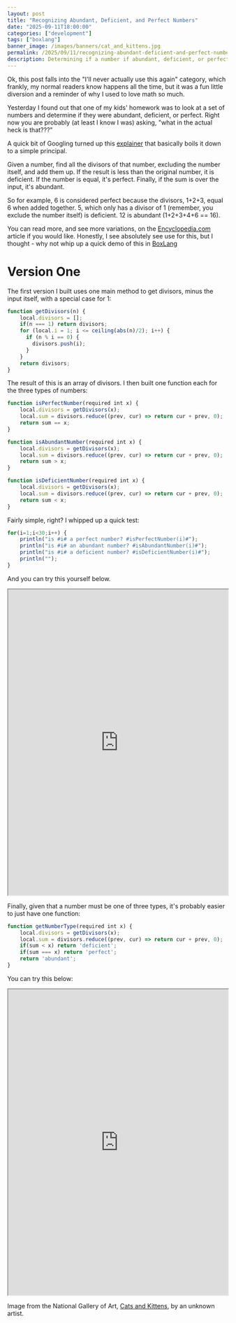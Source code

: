 ```yaml
---
layout: post
title: "Recognizing Abundant, Deficient, and Perfect Numbers"
date: "2025-09-11T18:00:00"
categories: ["development"]
tags: ["boxlang"]
banner_image: /images/banners/cat_and_kittens.jpg
permalink: /2025/09/11/recognizing-abundant-deficient-and-perfect-numbers
description: Determining if a number if abundant, deficient, or perfect.
---
```


Ok, this post falls into the "I'll never actually use this again" category, which frankly, my normal readers know happens all the time, but it was a fun little diversion and a reminder of why I used to love math so much. 

Yesterday I found out that one of my kids' homework was to look at a set of numbers and determine if they were abundant, deficient, or perfect. Right now you are probably (at least I know I was) asking, "what in the actual heck is that???"

A quick bit of Googling turned up this [explainer](https://www.encyclopedia.com/education/news-wires-white-papers-and-books/numbers-abundant-deficient-perfect-and-amicable) that basically boils it down to a simple principal.

Given a number, find all the divisors of that number, excluding the number itself, and add them up. If the result is less than the original number, it is deficient. If the number is equal, it's perfect. Finally, if the sum is over the input, it's abundant. 

So for example, 6 is considered perfect because the divisors, 1+2+3, equal 6 when added together. 5, which only has a divisor of 1 (remember, you exclude the number itself) is deficient. 12 is abundant (1+2+3+4+6 == 16).

You can read more, and see more variations, on the [Encyclopedia.com](https://www.encyclopedia.com/education/news-wires-white-papers-and-books/numbers-abundant-deficient-perfect-and-amicable) article if you would like. Honestly, I see absolutely see use for this, but I thought - why not whip up a quick demo of this in [BoxLang](https://boxlang.io)

# Version One

The first version I built uses one main method to get divisors, minus the input itself, with a special case for 1:

```js
function getDivisors(n) {
    local.divisors = [];
	if(n === 1) return divisors;
    for (local.i = 1; i <= ceiling(abs(n)/2); i++) {
      if (n % i == 0) {
        divisors.push(i);
      }
    }
    return divisors;
}
```

The result of this is an array of divisors. I then built one function each for the three types of numbers:

```js
function isPerfectNumber(required int x) {
	local.divisors = getDivisors(x);
	local.sum = divisors.reduce((prev, cur) => return cur + prev, 0);
	return sum == x;
}

function isAbundantNumber(required int x) {
	local.divisors = getDivisors(x);
	local.sum = divisors.reduce((prev, cur) => return cur + prev, 0);
	return sum > x;
}

function isDeficientNumber(required int x) {
	local.divisors = getDivisors(x);
	local.sum = divisors.reduce((prev, cur) => return cur + prev, 0);
	return sum < x;
}
```

Fairly simple, right? I whipped up a quick test:

```js
for(i=1;i<30;i++) {
	println("is #i# a perfect number? #isPerfectNumber(i)#");
	println("is #i# an abundant number? #isAbundantNumber(i)#");
	println("is #i# a deficient number? #isDeficientNumber(i)#");
	println("");
}
```

And you can try this yourself below.

<iframe
        allow="fullscreen" 
        width="100%"
        height="700" 
        src="https://try.boxlang.io/editor/index.bxm?ro=false&code=eJzNUs9rgzAUPutf8dEyiHR0uh1tOgY9j93HDhqT7oGNLpoiDP%2F3RautKLs3h0Dee9%2BP9%2FKU1aKmQuMo6wOdqSpMxXSAXx%2Fu5IVI8m02xMHx%2BRX7HimmwTlHFMDI2hqNsSTuYaowYBcsOVAUg7DjEJJy0keWpJ3E03Pg4pvNqAWQgiN%2BcMWOO7zFcaXflrb6ZhTEQ6b1b%2FfCSev7auyOqg9plBT1uz2l0jAjfywZmYF0jaaT8ha9TifSOMmhorInl7w6ciRWSMZKI8%2BPENYE4PvRjHtig0sq7CiGeM%2FB0cxNvqVWZ4m%2BI5f7pcmDVCRI3pPL3eiyMIx4FNPuJYyH3fJK44zlmq2owprWSFBedgG6b%2BDVRWfrQcF61UksoBrJ8EVT8Ozb%2FkUjG0c3Rc%2FnuYB3r%2FYPrSIstA%3D%3D">
    </iframe>

Finally, given that a number must be one of three types, it's probably easier to just have one function:

```js
function getNumberType(required int x) {
	local.divisors = getDivisors(x);
	local.sum = divisors.reduce((prev, cur) => return cur + prev, 0);
	if(sum < x) return 'deficient';
	if(sum === x) return 'perfect';
	return 'abundant';
}
```

You can try this below:


<iframe
        allow="fullscreen" 
        width="100%"
        height="700" 
        src="https://try.boxlang.io/editor/index.bxm?ro=false&code=eJxlUD1vgzAQneFXPAlV2EqVQjuCO3Xu1K3qQMw5OYkYanCUqsp%2Fr0kgoQqDJe7eu%2FdhvNUDtxZbGt74wH3remElfmOEr2l11azraQ6Fz68ijtgIC6UUcglHg3cWM6Q400zrIC5cDqS8AKNU0MQN262oNqPE07MM89Vq1gLYIBx%2BCOBwO7vNcT2%2F7ny%2FEyyLaXOKb%2B%2Bdk1Mcm0W6d7%2FfkPv46Ug4%2BvbsqAbbAcdRKLpLuuzjGAQnRO%2F3YXn1E454TUJ0jg6P0N5JqNfZSvjFCpdVJi%2FFjfxy1JwwaU2GNZMd0htg7HYB6cgZ0mfAPKo23tbVmTTGbJ1glRdcvmTFVGnUuZCusSJNOAH3SP53wDJJg6fTH6VCnXw%3D">
    </iframe>

Image from the National Gallery of Art, [Cats and Kittens](https://www.nga.gov/artworks/45859-cat-and-kittens), by an unknown artist.
